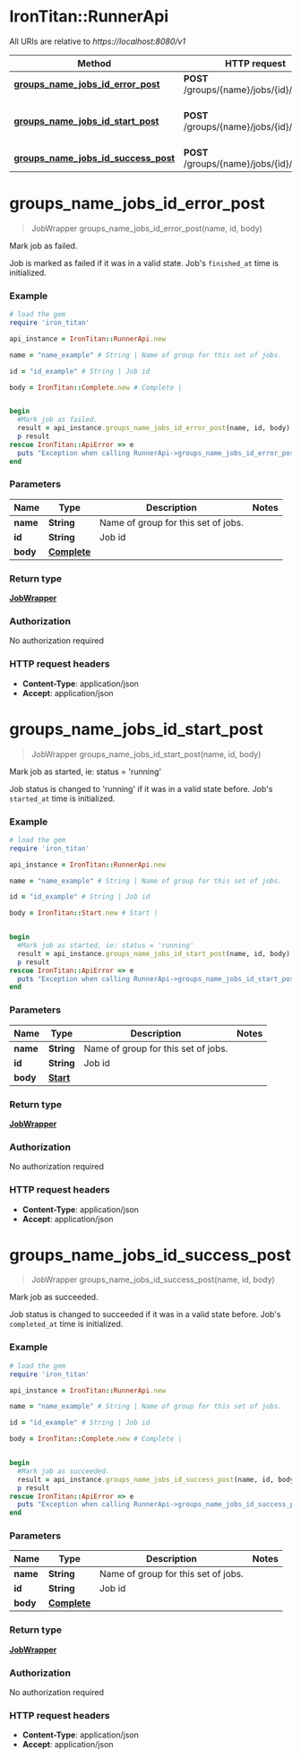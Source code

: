 # IronTitan::RunnerApi

All URIs are relative to *https://localhost:8080/v1*

Method | HTTP request | Description
------------- | ------------- | -------------
[**groups_name_jobs_id_error_post**](RunnerApi.md#groups_name_jobs_id_error_post) | **POST** /groups/{name}/jobs/{id}/error | Mark job as failed.
[**groups_name_jobs_id_start_post**](RunnerApi.md#groups_name_jobs_id_start_post) | **POST** /groups/{name}/jobs/{id}/start | Mark job as started, ie: status &#x3D; &#39;running&#39;
[**groups_name_jobs_id_success_post**](RunnerApi.md#groups_name_jobs_id_success_post) | **POST** /groups/{name}/jobs/{id}/success | Mark job as succeeded.


# **groups_name_jobs_id_error_post**
> JobWrapper groups_name_jobs_id_error_post(name, id, body)

Mark job as failed.

Job is marked as failed if it was in a valid state. Job's `finished_at` time is initialized.

### Example
```ruby
# load the gem
require 'iron_titan'

api_instance = IronTitan::RunnerApi.new

name = "name_example" # String | Name of group for this set of jobs.

id = "id_example" # String | Job id

body = IronTitan::Complete.new # Complete | 


begin
  #Mark job as failed.
  result = api_instance.groups_name_jobs_id_error_post(name, id, body)
  p result
rescue IronTitan::ApiError => e
  puts "Exception when calling RunnerApi->groups_name_jobs_id_error_post: #{e}"
end
```

### Parameters

Name | Type | Description  | Notes
------------- | ------------- | ------------- | -------------
 **name** | **String**| Name of group for this set of jobs. | 
 **id** | **String**| Job id | 
 **body** | [**Complete**](Complete.md)|  | 

### Return type

[**JobWrapper**](JobWrapper.md)

### Authorization

No authorization required

### HTTP request headers

 - **Content-Type**: application/json
 - **Accept**: application/json



# **groups_name_jobs_id_start_post**
> JobWrapper groups_name_jobs_id_start_post(name, id, body)

Mark job as started, ie: status = 'running'

Job status is changed to 'running' if it was in a valid state before. Job's `started_at` time is initialized.

### Example
```ruby
# load the gem
require 'iron_titan'

api_instance = IronTitan::RunnerApi.new

name = "name_example" # String | Name of group for this set of jobs.

id = "id_example" # String | Job id

body = IronTitan::Start.new # Start | 


begin
  #Mark job as started, ie: status = 'running'
  result = api_instance.groups_name_jobs_id_start_post(name, id, body)
  p result
rescue IronTitan::ApiError => e
  puts "Exception when calling RunnerApi->groups_name_jobs_id_start_post: #{e}"
end
```

### Parameters

Name | Type | Description  | Notes
------------- | ------------- | ------------- | -------------
 **name** | **String**| Name of group for this set of jobs. | 
 **id** | **String**| Job id | 
 **body** | [**Start**](Start.md)|  | 

### Return type

[**JobWrapper**](JobWrapper.md)

### Authorization

No authorization required

### HTTP request headers

 - **Content-Type**: application/json
 - **Accept**: application/json



# **groups_name_jobs_id_success_post**
> JobWrapper groups_name_jobs_id_success_post(name, id, body)

Mark job as succeeded.

Job status is changed to succeeded if it was in a valid state before. Job's `completed_at` time is initialized.

### Example
```ruby
# load the gem
require 'iron_titan'

api_instance = IronTitan::RunnerApi.new

name = "name_example" # String | Name of group for this set of jobs.

id = "id_example" # String | Job id

body = IronTitan::Complete.new # Complete | 


begin
  #Mark job as succeeded.
  result = api_instance.groups_name_jobs_id_success_post(name, id, body)
  p result
rescue IronTitan::ApiError => e
  puts "Exception when calling RunnerApi->groups_name_jobs_id_success_post: #{e}"
end
```

### Parameters

Name | Type | Description  | Notes
------------- | ------------- | ------------- | -------------
 **name** | **String**| Name of group for this set of jobs. | 
 **id** | **String**| Job id | 
 **body** | [**Complete**](Complete.md)|  | 

### Return type

[**JobWrapper**](JobWrapper.md)

### Authorization

No authorization required

### HTTP request headers

 - **Content-Type**: application/json
 - **Accept**: application/json



